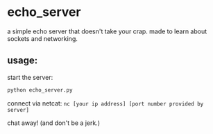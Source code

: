 # echo_server

a simple echo server that doesn't take your crap. made to learn about sockets and networking.

## usage:

start the server:
```py
python echo_server.py
```

connect via netcat:
```nc [your ip address] [port number provided by server]```

chat away! (and don't be a jerk.)
